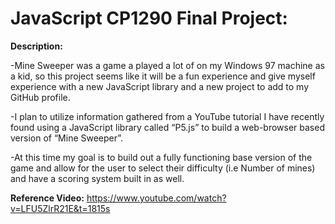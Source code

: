 # JavaScript CP1290 Final Project:

**Description:**

-Mine Sweeper was a game a played a lot of on my Windows 97 machine as a kid, so this project seems like it will be a fun experience and give myself experience with a new JavaScript library and a new project to add to my GitHub profile.

-I plan to utilize information gathered from a YouTube tutorial I have recently found using a JavaScript library called “P5.js” to build a web-browser based version of “Mine Sweeper”.

-At this time my goal is to build out a fully functioning base version of the game and allow for the user to select their difficulty (i.e Number of mines) and have a scoring system built in as well.

**Reference Video:**
https://www.youtube.com/watch?v=LFU5ZlrR21E&t=1815s
